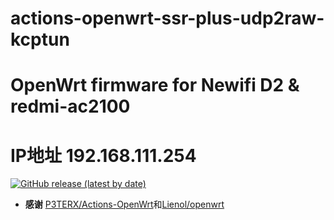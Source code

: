 # actions-openwrt-ssr-plus-udp2raw-kcptun
# OpenWrt firmware for Newifi D2 & redmi-ac2100
# IP地址 192.168.111.254

[![GitHub release (latest by date)](https://img.shields.io/github/v/release/pgolds/OpenWrt-Newifi_D2?style=for-the-badge&label=Download)](https://github.com/pgolds/OpenWrt-Newifi_D2/releases/latest)

- **感谢** [P3TERX/Actions-OpenWrt](https://github.com/P3TERX/Actions-OpenWrt)和[Lienol/openwrt](https://github.com/Lienol/openwrt)
